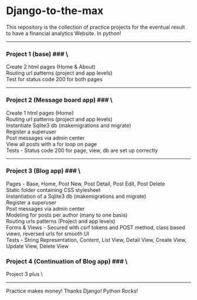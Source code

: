 # Django-to-the-max

This repository is the collection of practice projects for the eventual result to have a financial analytics Website. In python!
- - - -
### Project 1 (base) ### \
  Create 2 html pages (Home & About) \
  Routing url patterns (project and app levels) \
  Test for status code 200 for both pages 
- - - -
### Project 2 (Message board app) ### \
  Create 1 html pages (Home) \
  Routing url patterns (project and app levels) \
  Instantiate Sqlite3 db (makemigrations and migrate) \
  Register a superuser \
  Post messages via admin center \
  View all posts with a for loop on page \
  Tests - Status code 200 for page, view, db are set up correctly 
- - - -
### Project 3 (Blog app) ### \
  Pages - Base, Home, Post New, Post Detail, Post Edit, Post Delete \
  Static folder containing CSS stylesheet \
  Instantiation of a Sqlite3 db (makemigrations and migrate) \
  Register a superuser \
  Post messages via admin center \
  Modeling for posts per author (many to one basis) \
  Routing urls patterns (Project and app levels) \
  Forms & Views - Secured with csrf tokens and POST method, class based views, reversed urls for smooth UI \
  Tests - String Representation, Content, List View, Detail View, Create View, Update View, Delete View 
  
### Project 4 (Continuation of Blog app) ### \
  Project 3 plus \
  
  
  
  - - - -

Practice makes money!
Thanks Django!
Python Rocks!


